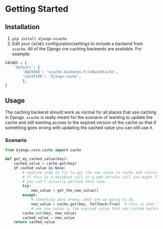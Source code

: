 # Getting Started

## Installation

1. `pip install django-xcache`
2. Edit your `CACHES` configuration/settings to include a backend from
   `xcache`.  All of the Django cre caching backends are available. For
   example: 

```python 
CACHES = {
	'default': {
		'BACKEND': 'xcache.backends.FileBasedCache',
		'LOCATION': 'django-cache',
		},
}
```

## Usage

The caching backend should work as normal for all places that use caching in
Django. `xcache` is really meant for the scenario of wanting to update the
cache and still wanting access to the expired version of the cache so that if
something goes wrong with updating the cached value you can still use it.

### Scenario

```python
from django.core.cache import cache

def get_my_cached_value(key):
	cached_value = cache.get(key)
	if cached_value is None:
		# execute code to try to get the new value to cache and return
		# if this is a database call or a web service call you might find
		# you can't actually perform this task.
		try:
			new_value = get_the_new_value()
		except:
			# something went wrong, what are we going to do.
			new_value = cache.get(key, fallback=True)  # this is what xcache provides
			# now new_value is the expired value that was cached before.
		cache.set(key, new_value)
		cached_value = new_value
	return cached_value
```
